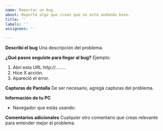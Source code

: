 ```yaml
---
name: Reportar un bug
about: Reportá algo que creas que no está andando bien.
title: ''
labels: ''
assignees: ''

---
```


**Describí el bug**
Una descripción del problema.

**¿Qué pasos seguiste para llegar al bug?**
Ejemplo:
1. Abrí esta URL http://........
2. Hice X acción.
3. Apareció el error.

**Capturas de Pantalla**
De ser necesario, agregá capturas del problema.

**Información de tu PC**
 - Navegador que estás usando: 

**Comentarios adicionales**
Cualquier otro comentario que creas relevante para entender mejor el problema.
